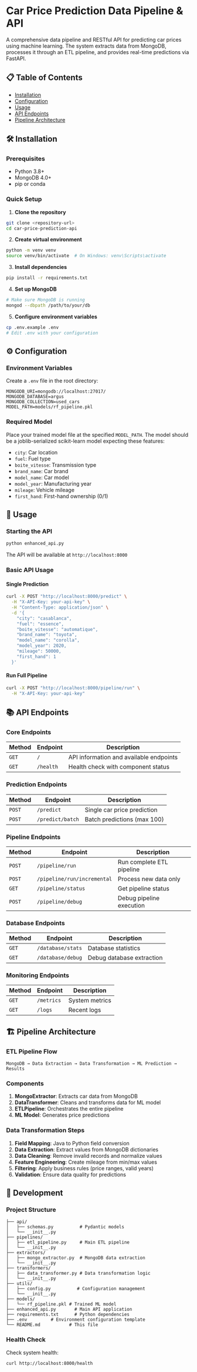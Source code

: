 # Car Price Prediction Data Pipeline & API

A comprehensive data pipeline and RESTful API for predicting car prices using machine learning. The system extracts data from MongoDB, processes it through an ETL pipeline, and provides real-time predictions via FastAPI.



## 📋 Table of Contents

- [Installation](#installation)
- [Configuration](#configuration)
- [Usage](#usage)
- [API Endpoints](#api-endpoints)
- [Pipeline Architecture](#pipeline-architecture)


## 🛠️ Installation

### Prerequisites

- Python 3.8+
- MongoDB 4.0+
- pip or conda

### Quick Setup

1. **Clone the repository**
```bash
git clone <repository-url>
cd car-price-prediction-api
```

2. **Create virtual environment**
```bash
python -m venv venv
source venv/bin/activate  # On Windows: venv\Scripts\activate
```

3. **Install dependencies**
```bash
pip install -r requirements.txt
```

4. **Set up MongoDB**
```bash
# Make sure MongoDB is running
mongod --dbpath /path/to/your/db
```

5. **Configure environment variables**
```bash
cp .env.example .env
# Edit .env with your configuration
```

## ⚙️ Configuration

### Environment Variables

Create a `.env` file in the root directory:

```env
MONGODB_URI=mongodb://localhost:27017/
MONGODB_DATABASE=argus
MONGODB_COLLECTION=used_cars
MODEL_PATH=models/rf_pipeline.pkl
```

### Required Model

Place your trained model file at the specified `MODEL_PATH`. The model should be a joblib-serialized scikit-learn model expecting these features:

- `city`: Car location
- `fuel`: Fuel type
- `boite_vitesse`: Transmission type
- `brand_name`: Car brand
- `model_name`: Car model
- `model_year`: Manufacturing year
- `mileage`: Vehicle mileage
- `first_hand`: First-hand ownership (0/1)

## 🚀 Usage

### Starting the API

```bash
python enhanced_api.py
```

The API will be available at `http://localhost:8000`

### Basic API Usage

#### Single Prediction

```bash
curl -X POST "http://localhost:8000/predict" \
  -H "X-API-Key: your-api-key" \
  -H "Content-Type: application/json" \
  -d '{
    "city": "casablanca",
    "fuel": "essence",
    "boite_vitesse": "automatique",
    "brand_name": "toyota",
    "model_name": "corolla",
    "model_year": 2020,
    "mileage": 50000,
    "first_hand": 1
  }'
```

#### Run Full Pipeline

```bash
curl -X POST "http://localhost:8000/pipeline/run" \
  -H "X-API-Key: your-api-key"
```

## 📚 API Endpoints

### Core Endpoints

| Method | Endpoint | Description |
|--------|----------|-------------|
| `GET` | `/` | API information and available endpoints |
| `GET` | `/health` | Health check with component status |

### Prediction Endpoints

| Method | Endpoint | Description |
|--------|----------|-------------|
| `POST` | `/predict` | Single car price prediction |
| `POST` | `/predict/batch` | Batch predictions (max 100) |

### Pipeline Endpoints

| Method | Endpoint | Description |
|--------|----------|-------------|
| `POST` | `/pipeline/run` | Run complete ETL pipeline |
| `POST` | `/pipeline/run/incremental` | Process new data only |
| `GET` | `/pipeline/status` | Get pipeline status |
| `POST` | `/pipeline/debug` | Debug pipeline execution |

### Database Endpoints

| Method | Endpoint | Description |
|--------|----------|-------------|
| `GET` | `/database/stats` | Database statistics |
| `GET` | `/database/debug` | Debug database extraction |

### Monitoring Endpoints

| Method | Endpoint | Description |
|--------|----------|-------------|
| `GET` | `/metrics` | System metrics |
| `GET` | `/logs` | Recent logs |

## 🏗️ Pipeline Architecture

### ETL Pipeline Flow

```
MongoDB → Data Extraction → Data Transformation → ML Prediction → Results
```

### Components

1. **MongoExtractor**: Extracts car data from MongoDB
2. **DataTransformer**: Cleans and transforms data for ML model
3. **ETLPipeline**: Orchestrates the entire pipeline
4. **ML Model**: Generates price predictions

### Data Transformation Steps

1. **Field Mapping**: Java to Python field conversion
2. **Data Extraction**: Extract values from MongoDB dictionaries
3. **Data Cleaning**: Remove invalid records and normalize values
4. **Feature Engineering**: Create mileage from min/max values
5. **Filtering**: Apply business rules (price ranges, valid years)
6. **Validation**: Ensure data quality for predictions

## 🔧 Development

### Project Structure

```
├── api/
│   ├── schemas.py          # Pydantic models
│   └── __init__.py
├── pipelines/
│   ├── etl_pipeline.py     # Main ETL pipeline
│   └── __init__.py
├── extractors/
│   ├── mongo_extractor.py  # MongoDB data extraction
│   └── __init__.py
├── transformers/
│   ├── data_transformer.py # Data transformation logic
│   └── __init__.py
├── utils/
│   ├── config.py          # Configuration management
│   └── __init__.py
├── models/
│   └── rf_pipeline.pkl # Trained ML model
├── enhanced_api.py       # Main API application
├── requirements.txt      # Python dependencies
├── .env         # Environment configuration template
└── README.md           # This file
```



### Health Check

Check system health:
```bash
curl http://localhost:8000/health
```



